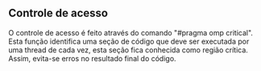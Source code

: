 ## Controle de acesso

O controle de acesso é feito através do comando "#pragma omp critical". 
Esta função identifica uma seção de código que deve ser executada por uma thread de cada vez, esta seção fica conhecida como região crítica. 
Assim, evita-se erros no resultado final do código.
